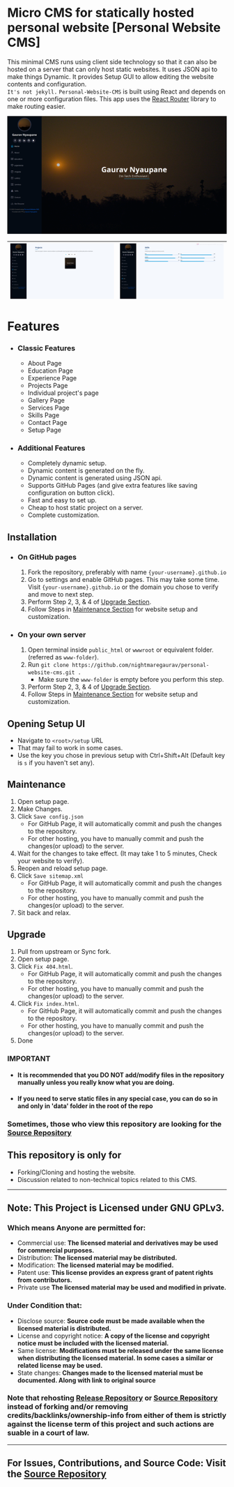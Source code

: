 # Micro CMS for statically hosted personal website [Personal Website CMS]
This minimal CMS runs using client side technology so that it can also be hosted on a server that can only host static websites. It uses JSON api to make things Dynamic. It provides Setup GUI to allow editing the website contents and configuration.
<br>
`It's not jekyll.` `Personal-Website-CMS` is built using React and depends on one or more configuration files. This app uses the [React Router](https://reactrouter.com/) library to make routing easier.

![](1.png)

| ![](2.png) | ![](3.png) |
|:----------:|:----------:|

# Features
* ### Classic Features
    * About Page
    * Education Page
    * Experience Page
    * Projects Page
    * Individual project's page
    * Gallery Page
    * Services Page
    * Skills Page
    * Contact Page
    * Setup Page
* ### Additional Features
  * Completely dynamic setup.
  * Dynamic content is generated on the fly.
  * Dynamic content is generated using JSON api.
  * Supports GitHub Pages (and give extra features like saving configuration on button click).
  * Fast and easy to set up.
  * Cheap to host static project on a server.
  * Complete customization.

## Installation
* ### On GitHub pages
  1. Fork the repository, preferably with name `{your-username}.github.io`
  2. Go to settings and enable GitHub pages. This may take some time. Visit `{your-username}.github.io` or the domain you chose to verify and move to next step.
  3. Perform Step 2, 3, & 4 of [Upgrade Section](#upgrade).
  4. Follow Steps in [Maintenance Section](#maintenance) for website setup and customization.

* ### On your own server
  1. Open terminal inside `public_html` or `wwwroot` or equivalent folder. (referred as `www-folder`).
  2. Run `git clone https://github.com/nightmaregaurav/personal-website-cms.git .`
     * Make sure the `www-folder` is empty before you perform this step.
  3. Perform Step 2, 3, & 4 of [Upgrade Section](#upgrade).
  4. Follow Steps in [Maintenance Section](#maintenance) for website setup and customization.

## Opening Setup UI
* Navigate to `<root>/setup` URL
* That may fail to work in some cases.
* Use the key you chose in previous setup with Ctrl+Shift+Alt (Default key is `s` if you haven't set any).

## Maintenance
1. Open setup page.
2. Make Changes.
3. Click `Save config.json`
   * For GitHub Page, it will automatically commit and push the changes to the repository.
   * For other hosting, you have to manually commit and push the changes(or upload) to the server.
4. Wait for the changes to take effect. (It may take 1 to 5 minutes, Check your website to verify).
5. Reopen and reload setup page.
6. Click `Save sitemap.xml`
   * For GitHub Page, it will automatically commit and push the changes to the repository.
   * For other hosting, you have to manually commit and push the changes(or upload) to the server.
7. Sit back and relax.

## Upgrade
1. Pull from upstream or Sync fork.
2. Open setup page.
3. Click `Fix 404.html`. 
   * For GitHub Page, it will automatically commit and push the changes to the repository.
   * For other hosting, you have to manually commit and push the changes(or upload) to the server.
4. Click `Fix index.html`.
   * For GitHub Page, it will automatically commit and push the changes to the repository.
   * For other hosting, you have to manually commit and push the changes(or upload) to the server.
5. Done

### IMPORTANT
* #### It is recommended that you DO NOT add/modify files in the repository manually unless you really know what you are doing.
* #### If you need to serve static files in any special case, you can do so in and only in 'data' folder in the root of the repo</b>

### Sometimes, those who view this repository are looking for the [Source Repository](https://github.com/nightmaregaurav/personal-website-cms-source)

## This repository is only for
* Forking/Cloning and hosting the website.
* Discussion related to non-technical topics related to this CMS.

---
## Note: This Project is Licensed under GNU GPLv3.

### Which means Anyone are permitted for:
- Commercial use: **The licensed material and derivatives may be used for commercial purposes.**
- Distribution: **The licensed material may be distributed.**
- Modification: **The licensed material may be modified.**
- Patent use: **This license provides an express grant of patent rights from contributors.**
- Private use **The licensed material may be used and modified in private.**

### Under Condition that:
- Disclose source: **Source code must be made available when the licensed material is distributed.**
- License and copyright notice: **A copy of the license and copyright notice must be included with the licensed material.**
- Same license: **Modifications must be released under the same license when distributing the licensed material. In some cases a similar or related license may be used.**
- State changes: **Changes made to the licensed material must be documented. Along with link to original source**

### Note that rehosting [Release Repository](https://github.com/nightmaregaurav/personal-website-cms) or [Source Repository](https://github.com/nightmaregaurav/personal-website-cms-source) instead of forking and/or removing credits/backlinks/ownership-info from either of them is strictly against the license term of this project and such actions are suable in a court of law.

---
For Issues, Contributions, and Source Code: Visit the [Source Repository](https://github.com/nightmaregaurav/personal-website-cms-source)
---
